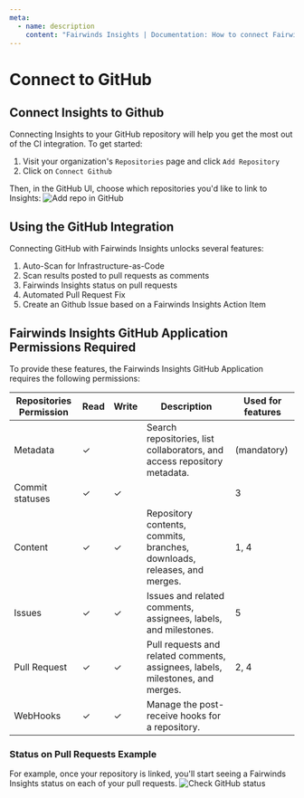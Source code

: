 ```yaml
---
meta:
  - name: description
    content: "Fairwinds Insights | Documentation: How to connect Fairwinds Insights to GitHub"
---
```

# Connect to GitHub

## Connect Insights to Github
Connecting Insights to your GitHub repository will help you get the most out of the CI integration.
To get started:
1. Visit your organization's `Repositories` page and click `Add Repository`
2. Click on `Connect Github`

Then, in the GitHub UI, choose which repositories you'd like to link to Insights:
<img :src="$withBase('/img/github-add-repo.png')" alt="Add repo in GitHub">

## Using the GitHub Integration
Connecting GitHub with Fairwinds Insights unlocks several features:
1. Auto-Scan for Infrastructure-as-Code
2. Scan results posted to pull requests as comments
3. Fairwinds Insights status on pull requests
4. Automated Pull Request Fix
5. Create an Github Issue based on a Fairwinds Insights Action Item

## Fairwinds Insights GitHub Application Permissions Required
To provide these features, the Fairwinds Insights GitHub Application requires the following permissions:

| Repositories Permission | Read    | Write   | Description | Used for features |
|-------------------------|---------|---------|-------------|-------------------|
| Metadata                | &check; |         | Search repositories, list collaborators, and access repository metadata. | (mandatory) |
| Commit statuses         | &check; | &check; |             | 3 |
| Content                 | &check; | &check; | Repository contents, commits, branches, downloads, releases, and merges. | 1, 4|
| Issues                  | &check; | &check; | Issues and related comments, assignees, labels, and milestones. | 5 |
| Pull Request            | &check; | &check; | Pull requests and related comments, assignees, labels, milestones, and merges.  | 2, 4 |
| WebHooks                | &check; | &check; | Manage the post-receive hooks for a repository. | |

### Status on Pull Requests Example
For example, once your repository is linked, you'll start seeing a Fairwinds Insights status on each of your pull requests.
<img :src="$withBase('/img/github-status.png')" alt="Check GitHub status">
